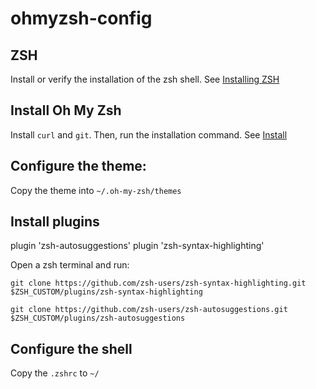 # ohmyzsh-config

## ZSH

Install or verify the installation of the zsh shell. See 
[Installing ZSH](https://github.com/ohmyzsh/ohmyzsh/wiki/Installing-ZSH#install-and-set-up-zsh-as-default)

## Install Oh My Zsh

Install `curl` and `git`.
Then, run the installation command. See [Install](https://ohmyz.sh/#install)

## Configure the theme:

Copy the theme into `~/.oh-my-zsh/themes`

## Install plugins

plugin 'zsh-autosuggestions' 
plugin 'zsh-syntax-highlighting' 

Open a zsh terminal and run:

`git clone https://github.com/zsh-users/zsh-syntax-highlighting.git $ZSH_CUSTOM/plugins/zsh-syntax-highlighting`

`git clone https://github.com/zsh-users/zsh-autosuggestions.git $ZSH_CUSTOM/plugins/zsh-autosuggestions`

## Configure the shell

Copy the `.zshrc` to `~/`
